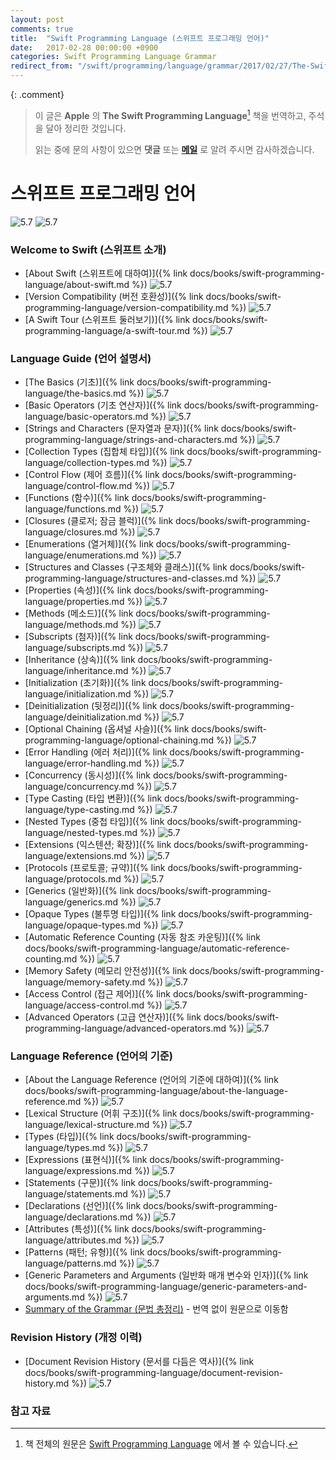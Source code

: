 ```yaml
---
layout: post
comments: true
title:  "Swift Programming Language (스위프트 프로그래밍 언어)"
date:   2017-02-28 00:00:00 +0900
categories: Swift Programming Language Grammar
redirect_from: "/swift/programming/language/grammar/2017/02/27/The-Swift-Programming-Language.html"
---
```

{: .comment}
> 이 글은 **Apple** 의 **The Swift Programming Language**[^Swift-Programming-Language] 책을 번역하고, 주석을 달아 정리한 것입니다.
>
> 읽는 중에 문의 사항이 있으면 **댓글** 또는 <a href="mailto:{{ site.email }}">**메일**</a> 로 알려 주시면 감사하겠습니다.

# 스위프트 프로그래밍 언어

![5.7](https://img.shields.io/badge/Translation%20Complete-5.7-green) ![5.7](https://img.shields.io/badge/Translation%20Ongoing-5.7-yellow)

### Welcome to Swift (스위프트 소개)

* [About Swift (스위프트에 대하여)]({% link docs/books/swift-programming-language/about-swift.md %}) ![5.7](https://img.shields.io/badge/-5.7-green)
* [Version Compatibility (버전 호환성)]({% link docs/books/swift-programming-language/version-compatibility.md %}) ![5.7](https://img.shields.io/badge/-5.7-green)
* [A Swift Tour (스위프트 둘러보기)]({% link docs/books/swift-programming-language/a-swift-tour.md %}) ![5.7](https://img.shields.io/badge/-5.7-green)

### Language Guide (언어 설명서)

* [The Basics (기초)]({% link docs/books/swift-programming-language/the-basics.md %}) ![5.7](https://img.shields.io/badge/-5.7-green)
* [Basic Operators (기초 연산자)]({% link docs/books/swift-programming-language/basic-operators.md %}) ![5.7](https://img.shields.io/badge/-5.7-green)
* [Strings and Characters (문자열과 문자)]({% link docs/books/swift-programming-language/strings-and-characters.md %}) ![5.7](https://img.shields.io/badge/-5.7-green)
* [Collection Types (집합체 타입)]({% link docs/books/swift-programming-language/collection-types.md %}) ![5.7](https://img.shields.io/badge/-5.7-green)
* [Control Flow (제어 흐름)]({% link docs/books/swift-programming-language/control-flow.md %}) ![5.7](https://img.shields.io/badge/-5.7-green)
* [Functions (함수)]({% link docs/books/swift-programming-language/functions.md %}) ![5.7](https://img.shields.io/badge/-5.7-green)
* [Closures (클로저; 잠금 블럭)]({% link docs/books/swift-programming-language/closures.md %}) ![5.7](https://img.shields.io/badge/-5.7-green)
* [Enumerations (열거체)]({% link docs/books/swift-programming-language/enumerations.md %}) ![5.7](https://img.shields.io/badge/-5.7-green)
* [Structures and Classes (구조체와 클래스)]({% link docs/books/swift-programming-language/structures-and-classes.md %}) ![5.7](https://img.shields.io/badge/-5.7-green)
* [Properties (속성)]({% link docs/books/swift-programming-language/properties.md %}) ![5.7](https://img.shields.io/badge/-5.7-green)
* [Methods (메소드)]({% link docs/books/swift-programming-language/methods.md %}) ![5.7](https://img.shields.io/badge/-5.7-green)
* [Subscripts (첨자)]({% link docs/books/swift-programming-language/subscripts.md %}) ![5.7](https://img.shields.io/badge/-5.7-green)
* [Inheritance (상속)]({% link docs/books/swift-programming-language/inheritance.md %}) ![5.7](https://img.shields.io/badge/-5.7-green)
* [Initialization (초기화)]({% link docs/books/swift-programming-language/initialization.md %}) ![5.7](https://img.shields.io/badge/-5.7-green)
* [Deinitialization (뒷정리)]({% link docs/books/swift-programming-language/deinitialization.md %}) ![5.7](https://img.shields.io/badge/-5.7-green)
* [Optional Chaining (옵셔널 사슬)]({% link docs/books/swift-programming-language/optional-chaining.md %}) ![5.7](https://img.shields.io/badge/-5.7-green)
* [Error Handling (에러 처리)]({% link docs/books/swift-programming-language/error-handling.md %}) ![5.7](https://img.shields.io/badge/-5.7-green)
* [Concurrency (동시성)]({% link docs/books/swift-programming-language/concurrency.md %}) ![5.7](https://img.shields.io/badge/-5.7-green)
* [Type Casting (타입 변환)]({% link docs/books/swift-programming-language/type-casting.md %}) ![5.7](https://img.shields.io/badge/-5.7-green)
* [Nested Types (중첩 타입)]({% link docs/books/swift-programming-language/nested-types.md %}) ![5.7](https://img.shields.io/badge/-5.7-green)
* [Extensions (익스텐션; 확장)]({% link docs/books/swift-programming-language/extensions.md %}) ![5.7](https://img.shields.io/badge/-5.7-green)
* [Protocols (프로토콜; 규약)]({% link docs/books/swift-programming-language/protocols.md %}) ![5.7](https://img.shields.io/badge/-5.7-green)
* [Generics (일반화)]({% link docs/books/swift-programming-language/generics.md %}) ![5.7](https://img.shields.io/badge/-5.7-green)
* [Opaque Types (불투명 타입)]({% link docs/books/swift-programming-language/opaque-types.md %}) ![5.7](https://img.shields.io/badge/-5.7-green)
* [Automatic Reference Counting (자동 참조 카운팅)]({% link docs/books/swift-programming-language/automatic-reference-counting.md %}) ![5.7](https://img.shields.io/badge/-5.7-green)
* [Memory Safety (메모리 안전성)]({% link docs/books/swift-programming-language/memory-safety.md %}) ![5.7](https://img.shields.io/badge/-5.7-green)
* [Access Control (접근 제어)]({% link docs/books/swift-programming-language/access-control.md %}) ![5.7](https://img.shields.io/badge/-5.7-green)
* [Advanced Operators (고급 연산자)]({% link docs/books/swift-programming-language/advanced-operators.md %}) ![5.7](https://img.shields.io/badge/-5.7-green)

### Language Reference (언어의 기준)

* [About the Language Reference (언어의 기준에 대하여)]({% link docs/books/swift-programming-language/about-the-language-reference.md %}) ![5.7](https://img.shields.io/badge/-5.7-green)
* [Lexical Structure (어휘 구조)]({% link docs/books/swift-programming-language/lexical-structure.md %}) ![5.7](https://img.shields.io/badge/-5.7-green)
* [Types (타입)]({% link docs/books/swift-programming-language/types.md %}) ![5.7](https://img.shields.io/badge/-5.7-green)
* [Expressions (표현식)]({% link docs/books/swift-programming-language/expressions.md %}) ![5.7](https://img.shields.io/badge/-5.7-green)
* [Statements (구문)]({% link docs/books/swift-programming-language/statements.md %}) ![5.7](https://img.shields.io/badge/-5.7-green)
* [Declarations (선언)]({% link docs/books/swift-programming-language/declarations.md %}) ![5.7](https://img.shields.io/badge/-5.7-green)
* [Attributes (특성)]({% link docs/books/swift-programming-language/attributes.md %}) ![5.7](https://img.shields.io/badge/-5.7-green)
* [Patterns (패턴; 유형)]({% link docs/books/swift-programming-language/patterns.md %}) ![5.7](https://img.shields.io/badge/-5.7-green)
* [Generic Parameters and Arguments (일반화 매개 변수와 인자)]({% link docs/books/swift-programming-language/generic-parameters-and-arguments.md %}) ![5.7](https://img.shields.io/badge/-5.7-green)
* [Summary of the Grammar (문법 총정리)](https://docs.swift.org/swift-book/ReferenceManual/zzSummaryOfTheGrammar.html#) - 번역 없이 원문으로 이동함

### Revision History (개정 이력)

* [Document Revision History (문서를 다듬은 역사)]({% link docs/books/swift-programming-language/document-revision-history.md %}) ![5.7](https://img.shields.io/badge/-5.7-green)

### 참고 자료

[^Swift-Programming-Language]: 책 전체의 원문은 [Swift Programming Language](https://docs.swift.org/swift-book/GuidedTour/GuidedTour.html) 에서 볼 수 있습니다.